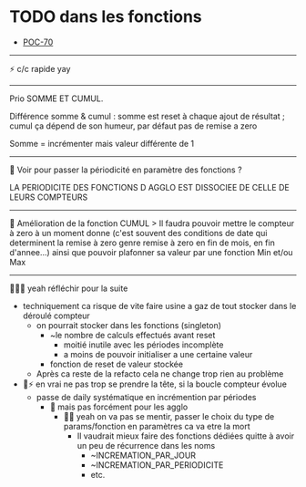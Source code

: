 # TODO dans les fonctions

- [POC-70](https://cronexia.atlassian.net/browse/POC-170)

---

⚡️ c/c rapide yay

---

Prio SOMME ET CUMUL.

Différence somme & cumul : somme est reset à chaque ajout de résultat ; cumul ça dépend de son humeur, par défaut pas de remise a zero

Somme = incrémenter mais valeur différente de 1

---

🌱 Voir pour passer la périodicité en paramètre des fonctions ?

LA PERIODICITE DES FONCTIONS D AGGLO EST DISSOCIEE DE CELLE DE LEURS COMPTEURS

---

🌱 Amélioration de la fonction CUMUL > Il faudra pouvoir mettre le compteur à zero à un moment donne (c'est souvent des conditions de date qui determinent la remise à zero genre remise à zero en fin de mois, en fin d'annee...) ainsi que pouvoir plafonner sa valeur par une fonction Min et/ou Max

---

🧠🧠🧠 yeah réfléchir pour la suite

- techniquement ca risque de vite faire usine a gaz de tout stocker dans le déroulé compteur
  - on pourrait stocker dans les fonctions (singleton)
    - ~le nombre de calculs effectués avant reset
      - moitié inutile avec les périodes incomplète
      - a moins de pouvoir initialiser a une certaine valeur
    - fonction de reset de valeur stockée
  - Après ca reste de la refacto cela ne change trop rien au problème
- 🧠⚡️ en vrai ne pas trop se prendre la tête, si la boucle compteur évolue
  - passe de daily systématique en incrémention par périodes
    - 💩 mais pas forcément pour les agglo
      - 🔀➕ yeah on va pas se mentir, passer le choix du type de params/fonction en paramètres ca va etre la mort
        - Il vaudrait mieux faire des fonctions dédiées quitte à avoir un peu de récurrence dans les noms
          - ~INCREMATION_PAR_JOUR
          - ~INCREMATION_PAR_PERIODICITE
          - etc.
